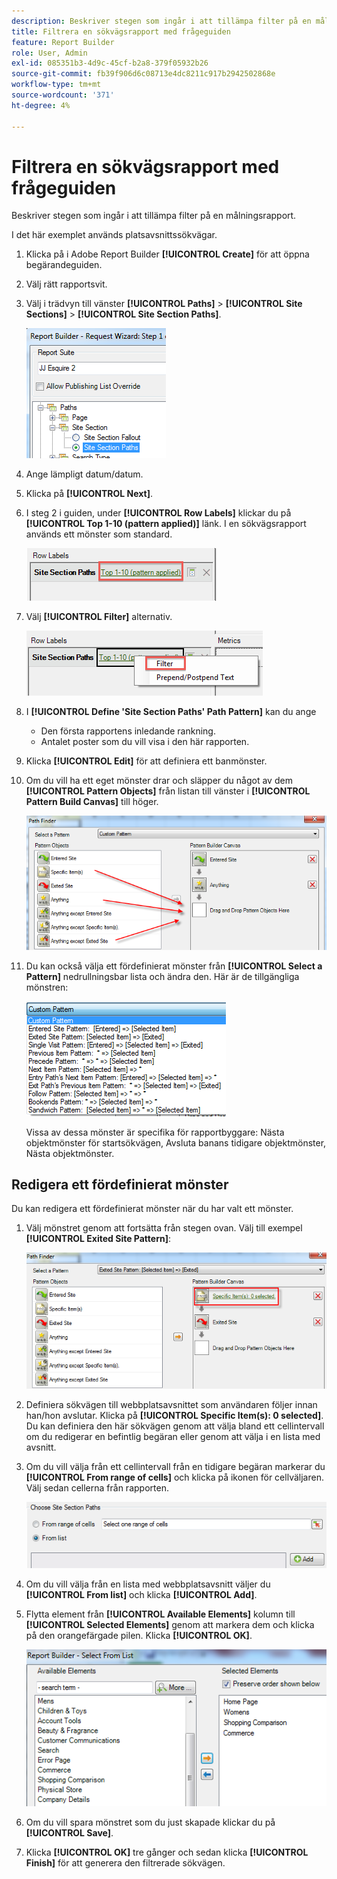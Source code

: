 ```yaml
---
description: Beskriver stegen som ingår i att tillämpa filter på en målningsrapport.
title: Filtrera en sökvägsrapport med frågeguiden
feature: Report Builder
role: User, Admin
exl-id: 085351b3-4d9c-45cf-b2a8-379f05932b26
source-git-commit: fb39f906d6c08713e4dc8211c917b2942502868e
workflow-type: tm+mt
source-wordcount: '371'
ht-degree: 4%

---
```


# Filtrera en sökvägsrapport med frågeguiden

Beskriver stegen som ingår i att tillämpa filter på en målningsrapport.

I det här exemplet används platsavsnittssökvägar.

1. Klicka på i Adobe Report Builder **[!UICONTROL Create]** för att öppna begärandeguiden.
1. Välj rätt rapportsvit.
1. Välj i trädvyn till vänster **[!UICONTROL Paths]** > **[!UICONTROL Site Sections]** > **[!UICONTROL Site Section Paths]**.

   ![Skärmbild som visar markerade sökvägar för webbplatsavsnitt.](assets/site_section_path_1.png)

1. Ange lämpligt datum/datum.

1. Klicka på **[!UICONTROL Next]**.

1. I steg 2 i guiden, under **[!UICONTROL Row Labels]** klickar du på **[!UICONTROL Top 1-10 (pattern applied)]** länk. I en sökvägsrapport används ett mönster som standard.

   ![Skärmbild som visar standardmönstret för sökvägar.](assets/site_section_path_2.png)

1. Välj **[!UICONTROL Filter]** alternativ.

   ![Skärmbild som markerar alternativet Filter.](assets/filter_option.png)

1. I **[!UICONTROL Define 'Site Section Paths' Path Pattern]** kan du ange
   * Den första rapportens inledande rankning.
   * Antalet poster som du vill visa i den här rapporten.
1. Klicka **[!UICONTROL Edit]** för att definiera ett banmönster.

1. Om du vill ha ett eget mönster drar och släpper du något av dem **[!UICONTROL Pattern Objects]** från listan till vänster i **[!UICONTROL Pattern Build Canvas]** till höger.

   ![](assets/custom_pattern.png)

1. Du kan också välja ett fördefinierat mönster från **[!UICONTROL Select a Pattern]** nedrullningsbar lista och ändra den. Här är de tillgängliga mönstren:

   ![](assets/select_a_pattern.png)

   Vissa av dessa mönster är specifika för rapportbyggare: Nästa objektmönster för startsökvägen, Avsluta banans tidigare objektmönster, Nästa objektmönster.

## Redigera ett fördefinierat mönster

Du kan redigera ett fördefinierat mönster när du har valt ett mönster.

1. Välj mönstret genom att fortsätta från stegen ovan. Välj till exempel **[!UICONTROL Exited Site Pattern]**:

   ![Skärmbild som markerar det valda mönstret.](assets/exited_site_pattern.png)

1. Definiera sökvägen till webbplatsavsnittet som användaren följer innan han/hon avslutar. Klicka på **[!UICONTROL Specific Item(s): 0 selected]**. Du kan definiera den här sökvägen genom att välja bland ett cellintervall om du redigerar en befintlig begäran eller genom att välja i en lista med avsnitt.

1. Om du vill välja från ett cellintervall från en tidigare begäran markerar du **[!UICONTROL From range of cells]** och klicka på ikonen för cellväljaren. Välj sedan cellerna från rapporten.

   ![Skärmbild som visar alternativen för att välja Från ett cellintervall eller från en lista.](assets/choose_site_section_paths.png)

1. Om du vill välja från en lista med webbplatsavsnitt väljer du **[!UICONTROL From list]** och klicka **[!UICONTROL Add]**.

1. Flytta element från **[!UICONTROL Available Elements]** kolumn till **[!UICONTROL Selected Elements]** genom att markera dem och klicka på den orangefärgade pilen. Klicka **[!UICONTROL OK]**.

   ![Skärmbild som visar tillgängliga element och markerade element.](assets/move_site_section_elements.png)

1. Om du vill spara mönstret som du just skapade klickar du på **[!UICONTROL Save]**.

1. Klicka **[!UICONTROL OK]** tre gånger och sedan klicka **[!UICONTROL Finish]** för att generera den filtrerade sökvägen.
